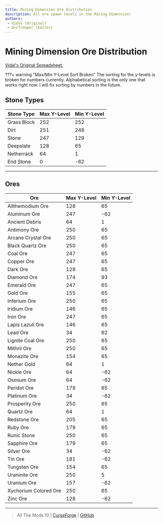 ```yaml
---
title: Mining Dimension Ore Distribution
description: All ore spawn levels in the Mining Dimension!
authors: 
 - Vidal (Original)
 - ArcTrooper (Editor)
---
```


# Mining Dimension Ore Distribution

[Vidal's Original Spreadsheet.](https://docs.google.com/spreadsheets/d/1WA9Ek1k17u6YA9JJBSayUL1x_D8OMp134oQeVXBftDU/edit?gid=0#gid=0)

???+ warning "Max/Min Y-Level Sort Broken"
    The sorting for the y-levels is broken for numbers currently. Alphabetical sorting is the only one that works right now. I will fix sorting by numbers in the future.

## Stone Types

| Stone Type | Max Y-Level | Min Y-Level |
| ---------- | ----------- | ----------- |
| Grass Block | 252 | 252 |
| Dirt | 251 | 248 |
| Stone | 247 | 129 |
| Deepslate | 128 | 65 |
| Netherrack | 64 | 1 |
| End Stone | 0 | -62 |

---

## Ores

| Ore | Max Y-Level | Min Y-Level |
| --- | ----------- | ----------- |
| Allthemodium Ore | 128 | 65 |
| Aluminum Ore | 247 | -62 |
| Ancient Debris | 64 | 1 |
| Antimony Ore | 250 | 65 |
| Arcane Crystal Ore | 250 | 65 |
| Black Quartz Ore | 250 | 65 |
| Coal Ore | 247 | 65 |
| Copper Ore | 247 | 65 |
| Dark Ore | 129 | 65 |
| Diamond Ore | 174 | 93 |
| Emerald Ore | 247 | 65 |
| Gold Ore | 155 | 65 |
| Inferium Ore | 250 | 65 |
| Iridium Ore | 146 | 65 |
| Iron Ore | 247 | 65 |
| Lapis Lazuli Ore | 146 | 65 |
| Lead Ore | 34 | 62 |
| Lignite Coal Ore | 250 | 65 |
| Mithril Ore | 250 | 65 |
| Monazite Ore | 154 | 65 |
| Nether Gold | 64 | 1 |
| Nickle Ore | 64 | -62 |
| Osmium Ore | 64 | -62 |
| Peridot Ore | 179 | 65 |
| Platinum Ore | 34 | -62 |
| Prosperity Ore | 250 | 65 |
| Quartz Ore | 64 | 1 |
| Redstone Ore | 205 | 65 |
| Ruby Ore | 179 | 65 |
| Runic Stone | 250 | 65 |
| Sapphire Ore | 179 | 65 |
| Silver Ore | 34 | -62 |
| Tin Ore | 181 | -62 |
| Tungsten Ore | 154 | 65 |
| Uraninite Ore | 250 | 5 |
| Uranium Ore | 157 | -62 |
| Xychorium Colored Ore | 250 | 65 |
| Zinc Ore | 128 | -62 |

---

> All The Mods 10 | [CurseForge](https://legacy.curseforge.com/minecraft/modpacks/all-the-mods-10) | [GitHub](https://github.com/AllTheMods/ATM-10)
